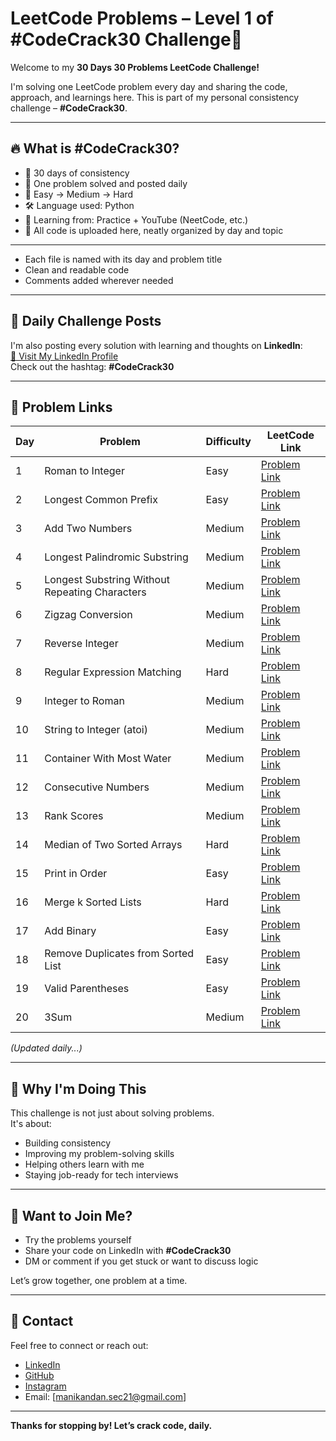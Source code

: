 # LeetCode Problems – Level 1 of #CodeCrack30 Challenge🚀

Welcome to my **30 Days 30 Problems LeetCode Challenge!**

I'm solving one LeetCode problem every day and sharing the code, approach, and learnings here. This is part of my personal consistency challenge – **#CodeCrack30**.

---

## 🔥 What is #CodeCrack30?

- 📅 30 days of consistency  
- 🧠 One problem solved and posted daily  
- 🚀 Easy → Medium → Hard  
- 🛠️ Language used: Python  
- 📖 Learning from: Practice + YouTube (NeetCode, etc.)  
- 🧩 All code is uploaded here, neatly organized by day and topic

---

- Each file is named with its day and problem title  
- Clean and readable code  
- Comments added wherever needed  

---

## 🔗 Daily Challenge Posts

I'm also posting every solution with learning and thoughts on **LinkedIn**:  
[🔗 Visit My LinkedIn Profile](https://www.linkedin.com/in/manikandan306)  
Check out the hashtag: **#CodeCrack30**

---

## 📌 Problem Links

| Day | Problem                          | Difficulty | LeetCode Link |
|-----|----------------------------------|------------|---------------|
| 1   | Roman to Integer                 | Easy       | [Problem Link](https://leetcode.com/problems/roman-to-integer) |
| 2   | Longest Common Prefix            | Easy       | [Problem Link](https://leetcode.com/problems/longest-common-prefix) |
| 3   | Add Two Numbers                  | Medium     | [Problem Link](https://leetcode.com/problems/add-two-numbers) |
| 4   | Longest Palindromic Substring    | Medium     | [Problem Link](https://leetcode.com/problems/longest-palindromic-substring) |
| 5   | Longest Substring Without Repeating Characters | Medium | [Problem Link](https://leetcode.com/problems/longest-substring-without-repeating-characters) |
| 6   | Zigzag Conversion                | Medium     | [Problem Link](https://leetcode.com/problems/zigzag-conversion) |
| 7   | Reverse Integer                  | Medium     | [Problem Link](https://leetcode.com/problems/reverse-integer) |
| 8   | Regular Expression Matching      | Hard       | [Problem Link](https://leetcode.com/problems/regular-expression-matching) |
| 9   | Integer to Roman                 | Medium     | [Problem Link](https://leetcode.com/problems/integer-to-roman) |
| 10  | String to Integer (atoi)         | Medium     | [Problem Link](https://leetcode.com/problems/string-to-integer-atoi) |
| 11  | Container With Most Water        | Medium     | [Problem Link](https://leetcode.com/problems/container-with-most-water) |
| 12  | Consecutive Numbers              | Medium     | [Problem Link](https://leetcode.com/problems/consecutive-numbers) |
| 13  | Rank Scores                      | Medium     | [Problem Link](https://leetcode.com/problems/rank-scores) |
| 14  | Median of Two Sorted Arrays      | Hard       | [Problem Link](https://leetcode.com/problems/median-of-two-sorted-arrays) |
| 15  | Print in Order                   | Easy       | [Problem Link](https://leetcode.com/problems/print-in-order) |
| 16  | Merge k Sorted Lists             | Hard       | [Problem Link](https://leetcode.com/problems/merge-k-sorted-lists) |
| 17  | Add Binary                       | Easy       | [Problem Link](https://leetcode.com/problems/add-binary) |
| 18  | Remove Duplicates from Sorted List | Easy     | [Problem Link](https://leetcode.com/problems/remove-duplicates-from-sorted-list) |
| 19  | Valid Parentheses                | Easy       | [Problem Link](https://leetcode.com/problems/valid-parentheses) |
| 20  | 3Sum                             | Medium     | [Problem Link](https://leetcode.com/problems/3sum) |

_(Updated daily...)_


---

## 🧠 Why I'm Doing This

This challenge is not just about solving problems.  
It's about:
- Building consistency
- Improving my problem-solving skills
- Helping others learn with me
- Staying job-ready for tech interviews

---

## 🤝 Want to Join Me?

- Try the problems yourself  
- Share your code on LinkedIn with **#CodeCrack30**  
- DM or comment if you get stuck or want to discuss logic  

Let’s grow together, one problem at a time.

---

## 🌱 Contact

Feel free to connect or reach out:

- [LinkedIn](https://www.linkedin.com/in/manikandan306)  
- [GitHub](https://github.com/Manikandan306)  
- [Instagram](https://www.instagram.com/karna_editor_)  
- Email: [manikandan.sec21@gmail.com]

---

**Thanks for stopping by! Let’s crack code, daily.**
